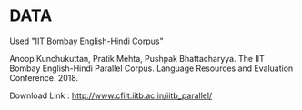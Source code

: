 # DATA

Used "IIT Bombay English-Hindi Corpus"

Anoop Kunchukuttan, Pratik Mehta, Pushpak Bhattacharyya. The IIT Bombay English-Hindi Parallel Corpus. Language Resources and Evaluation Conference. 2018. 

Download Link : http://www.cfilt.iitb.ac.in/iitb_parallel/
